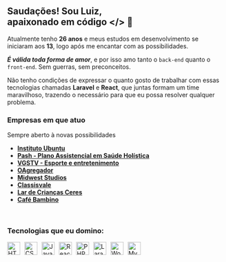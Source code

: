 ## Saudações! Sou Luiz, <br />apaixonado em código </> 💚

Atualmente tenho <strong>26 anos</strong> e meus estudos em desenvolvimento se iniciaram aos <strong>13</strong>, logo após me encantar com as possibilidades.

<i><b>É válida toda forma de amor</b></i>, e por isso amo tanto o `back-end` quanto o `front-end`. Sem guerras, sem preconceitos.

Não tenho condições de expressar o quanto gosto de trabalhar com essas tecnologias chamadas <b>Laravel</b> e <b>React</b>, que juntas formam um time maravilhoso, trazendo o necessário para que eu possa resolver qualquer problema.

### Empresas em que atuo
Sempre aberto à novas possibilidades
<br />

- <b>[Instituto Ubuntu](https://institutoubuntu.com)</b>
- <b>[Pash - Plano Assistencial em Saúde Holística](https://pash.com.br)</b>
- <b>[VGSTV - Esporte e entretenimento](https://vgstv.com.br)</b>
- <b>[OAgregador](https://oagregador.com.br)</b>
- <b>[Midwest Studios](https://midwest.studio)</b>
- <b>[Classisvale](https://classisvale.com.br)</b>
- <b>[Lar de Crianças Ceres](https://lardecriancasceres.com.br)</b>
- <b>[Café Bambino](https:/cafebambino.com.br)</b>
<br />

### Tecnologias que eu domino:

<div style="display: inline_block; margin-top: 15px;">
  <img title="HTML" alt="HTML" height="30" src="https://cdn-icons-png.flaticon.com/128/1051/1051277.png" style="margin-right: 6px;">
  <img title="CSS" alt="CSS" height="30" src="https://cdn-icons-png.flaticon.com/128/732/732190.png" style="margin-right: 6px;">
  <img title="JavaScript" alt="JavaScript" height="30" src="https://cdn-icons-png.flaticon.com/128/5968/5968292.png" style="margin-right: 6px;">
  <img title="ReactJS" alt="ReactJS" height="30" src="https://cdn-icons-png.flaticon.com/128/1126/1126012.png" style="margin-right: 6px;">
  <img title="PHP" alt="PHP" height="30" src="https://cdn-icons-png.flaticon.com/128/919/919830.png" style="margin-right: 6px;">
  <img title="Laravel" alt="Laravel" height="30" src="https://cdn.iconscout.com/icon/free/png-256/laravel-226015.png" style="margin-right: 6px;">
  <img title="Wordpress" alt="Wordpress" height="30" src="https://cdn-icons-png.flaticon.com/128/174/174881.png" style="margin-right: 6px;">
  <img title="MySQL" alt="MySQL" height="30" src="https://cdn-icons-png.flaticon.com/128/5968/5968313.png" style="margin-right: 6px;">
</div>

